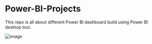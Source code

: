 # Power-BI-Projects
This repo is all about different Power BI dashboard build using Power BI desktop tool.

![image](https://user-images.githubusercontent.com/8182816/225306819-9d7cc35c-923d-4f41-8b81-1be5f42a849b.png)
